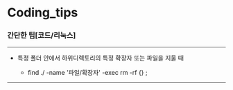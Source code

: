 # Coding_tips

### 간단한 팁[코드/리눅스]

----

  - 특정 폴더 안에서 하위디렉토리의 특정 확장자 또는 파일을 지울 때

    - find ./ -name '파일/확장자' -exec rm -rf {} \;
    
----
